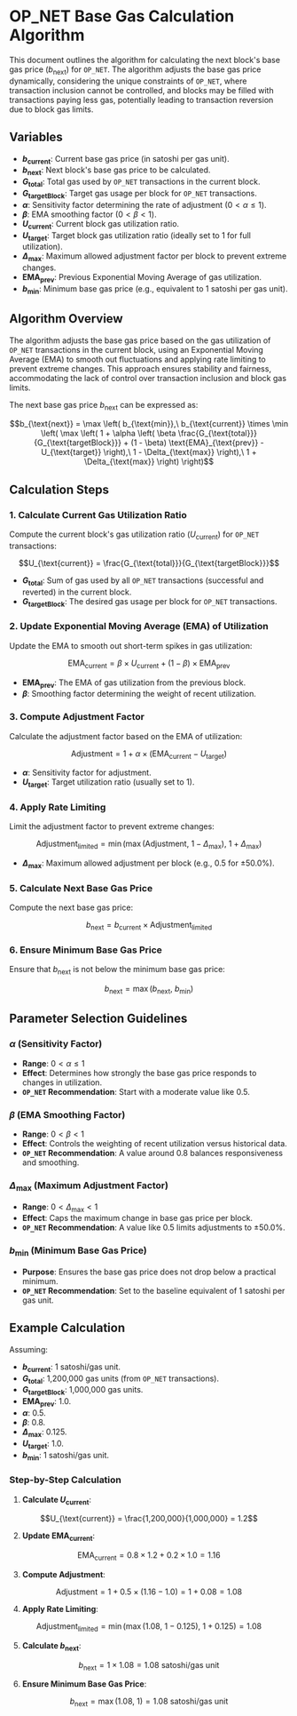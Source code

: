 # OP_NET Base Gas Calculation Algorithm

This document outlines the algorithm for calculating the next block's base gas price ($b_{\text{next}}$) for `OP_NET`.
The algorithm adjusts the base gas price dynamically, considering the unique constraints of `OP_NET`, where transaction
inclusion cannot be controlled, and blocks may be filled with transactions paying less gas, potentially leading to
transaction reversion due to block gas limits.

## Variables

- **$b_{\text{current}}$**: Current base gas price (in satoshi per gas unit).
- **$b_{\text{next}}$**: Next block's base gas price to be calculated.
- **$G_{\text{total}}$**: Total gas used by `OP_NET` transactions in the current block.
- **$G_{\text{targetBlock}}$**: Target gas usage per block for `OP_NET` transactions.
- **$\alpha$**: Sensitivity factor determining the rate of adjustment ($0 < \alpha \leq 1$).
- **$\beta$**: EMA smoothing factor ($0 < \beta < 1$).
- **$U_{\text{current}}$**: Current block gas utilization ratio.
- **$U_{\text{target}}$**: Target block gas utilization ratio (ideally set to 1 for full utilization).
- **$\Delta_{\text{max}}$**: Maximum allowed adjustment factor per block to prevent extreme changes.
- **$\text{EMA}_{\text{prev}}$**: Previous Exponential Moving Average of gas utilization.
- **$b_{\text{min}}$**: Minimum base gas price (e.g., equivalent to 1 satoshi per gas unit).

## Algorithm Overview

The algorithm adjusts the base gas price based on the gas utilization of `OP_NET` transactions in the current block,
using an Exponential Moving Average (EMA) to smooth out fluctuations and applying rate limiting to prevent extreme
changes. This approach ensures stability and fairness, accommodating the lack of control over transaction inclusion and
block gas limits.

The next base gas price $b_{\text{next}}$ can be expressed as:

```math
b_{\text{next}} = \max \left( 
    b_{\text{min}},\ 
    b_{\text{current}} \times \min \left( 
        \max \left( 
            1 + \alpha \left( 
                \beta \frac{G_{\text{total}}}{G_{\text{targetBlock}}} + (1 - \beta) \text{EMA}_{\text{prev}} - U_{\text{target}} 
            \right),\ 
            1 - \Delta_{\text{max}} 
        \right),\ 
        1 + \Delta_{\text{max}} 
    \right) 
\right)
```

## Calculation Steps

### 1. Calculate Current Gas Utilization Ratio

Compute the current block's gas utilization ratio ($U_{\text{current}}$) for `OP_NET` transactions:

```math
U_{\text{current}} = \frac{G_{\text{total}}}{G_{\text{targetBlock}}}
```

- **$G_{\text{total}}$**: Sum of gas used by all `OP_NET` transactions (successful and reverted) in the current block.
- **$G_{\text{targetBlock}}$**: The desired gas usage per block for `OP_NET` transactions.

### 2. Update Exponential Moving Average (EMA) of Utilization

Update the EMA to smooth out short-term spikes in gas utilization:

```math
\text{EMA}_{\text{current}} = \beta \times U_{\text{current}} + (1 - \beta) \times \text{EMA}_{\text{prev}}
```

- **$\text{EMA}_{\text{prev}}$**: The EMA of gas utilization from the previous block.
- **$\beta$**: Smoothing factor determining the weight of recent utilization.

### 3. Compute Adjustment Factor

Calculate the adjustment factor based on the EMA of utilization:

```math
\text{Adjustment} = 1 + \alpha \times (\text{EMA}_{\text{current}} - U_{\text{target}})
```

- **$\alpha$**: Sensitivity factor for adjustment.
- **$U_{\text{target}}$**: Target utilization ratio (usually set to 1).

### 4. Apply Rate Limiting

Limit the adjustment factor to prevent extreme changes:

```math
\text{Adjustment}_{\text{limited}} = \min \left(
\max \left(
\text{Adjustment},\
1 - \Delta_{\text{max}}
\right),\
1 + \Delta_{\text{max}}
\right)
```

- **$\Delta_{\text{max}}$**: Maximum allowed adjustment per block (e.g., 0.5 for ±50.0%).

### 5. Calculate Next Base Gas Price

Compute the next base gas price:

```math
b_{\text{next}} = b_{\text{current}} \times \text{Adjustment}_{\text{limited}}
```

### 6. Ensure Minimum Base Gas Price

Ensure that $b_{\text{next}}$ is not below the minimum base gas price:

```math
b_{\text{next}} = \max \left(
b_{\text{next}},\
b_{\text{min}}
\right)
```

## Parameter Selection Guidelines

### $\alpha$ (Sensitivity Factor)

- **Range**: $0 < \alpha \leq 1$
- **Effect**: Determines how strongly the base gas price responds to changes in utilization.
- **`OP_NET` Recommendation**: Start with a moderate value like 0.5.

### $\beta$ (EMA Smoothing Factor)

- **Range**: $0 < \beta < 1$
- **Effect**: Controls the weighting of recent utilization versus historical data.
- **`OP_NET` Recommendation**: A value around 0.8 balances responsiveness and smoothing.

### $\Delta_{\text{max}}$ (Maximum Adjustment Factor)

- **Range**: $0 < \Delta_{\text{max}} < 1$
- **Effect**: Caps the maximum change in base gas price per block.
- **`OP_NET` Recommendation**: A value like 0.5 limits adjustments to ±50.0%.

### $b_{\text{min}}$ (Minimum Base Gas Price)

- **Purpose**: Ensures the base gas price does not drop below a practical minimum.
- **`OP_NET` Recommendation**: Set to the baseline equivalent of 1 satoshi per gas unit.

## Example Calculation

Assuming:

- **$b_{\text{current}}$**: 1 satoshi/gas unit.
- **$G_{\text{total}}$**: 1,200,000 gas units (from `OP_NET` transactions).
- **$G_{\text{targetBlock}}$**: 1,000,000 gas units.
- **$\text{EMA}_{\text{prev}}$**: 1.0.
- **$\alpha$**: 0.5.
- **$\beta$**: 0.8.
- **$\Delta_{\text{max}}$**: 0.125.
- **$U_{\text{target}}$**: 1.0.
- **$b_{\text{min}}$**: 1 satoshi/gas unit.

### Step-by-Step Calculation

1. **Calculate $U_{\text{current}}$**:

```math
U_{\text{current}} = \frac{1,200,000}{1,000,000} = 1.2
```

2. **Update $\text{EMA}_{\text{current}}$**:

```math
\text{EMA}_{\text{current}} = 0.8 \times 1.2 + 0.2 \times 1.0 = 1.16
```

3. **Compute Adjustment**:

```math
\text{Adjustment} = 1 + 0.5 \times (1.16 - 1.0) = 1 + 0.08 = 1.08
```

4. **Apply Rate Limiting**:

```math
\text{Adjustment}_{\text{limited}} = \min \left(
\max \left( 1.08,\ 1 - 0.125 \right),\
1 + 0.125
\right) = 1.08
```

5. **Calculate $b_{\text{next}}$**:

```math
b_{\text{next}} = 1 \times 1.08 = 1.08\ \text{satoshi/gas unit}
```

6. **Ensure Minimum Base Gas Price**:

```math
b_{\text{next}} = \max \left( 1.08,\ 1 \right) = 1.08\ \text{satoshi/gas unit}
```
